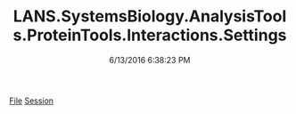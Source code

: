 ﻿---
title: LANS.SystemsBiology.AnalysisTools.ProteinTools.Interactions.Settings
date: 6/13/2016 6:38:23 PM
---

[File](T-LANS.SystemsBiology.AnalysisTools.ProteinTools.Interactions.Settings.File.html)
[Session](T-LANS.SystemsBiology.AnalysisTools.ProteinTools.Interactions.Settings.Session.html)
